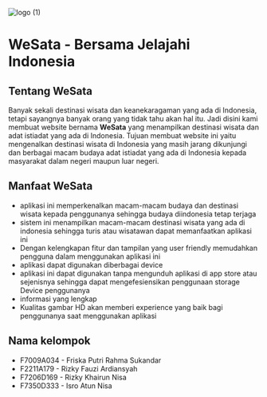 ![logo (1)](https://user-images.githubusercontent.com/85056473/174284198-af78fa37-f996-4c73-9dbd-0ca1a4c4eaa1.png)
# WeSata - Bersama Jelajahi Indonesia

Tentang WeSata
--

Banyak sekali destinasi wisata dan keanekaragaman yang ada di Indonesia, tetapi sayangnya
banyak orang yang tidak tahu akan hal itu. Jadi disini kami membuat website bernama **WeSata** yang
menampilkan destinasi wisata dan adat istiadat yang ada di
Indonesia. Tujuan membuat website ini yaitu mengenalkan destinasi wisata di Indonesia yang masih jarang dikunjungi dan
berbagai macam budaya adat istiadat yang ada di Indonesia kepada masyarakat dalam negeri maupun
luar negeri.


Manfaat WeSata
--
- aplikasi ini memperkenalkan macam-macam budaya dan destinasi wisata kepada penggunanya sehingga budaya diindonesia tetap terjaga 
- sistem ini menampilkan macam-macam destinasi wisata yang ada di indonesia sehingga turis atau wisatawan dapat memanfaatkan aplikasi ini
- Dengan kelengkapan fitur dan tampilan yang user friendly memudahkan pengguna dalam menggunakan aplikasi ini
- aplikasi dapat digunakan diberbagai device
- aplikasi ini dapat digunakan tanpa mengunduh aplikasi di app store atau sejenisnya sehingga dapat mengefesiensikan penggunaan storage Device penggunanya
- informasi yang lengkap 
- Kualitas gambar HD akan memberi experience yang baik bagi penggunanya saat menggunakan aplikasi


Nama kelompok
--
-  F7009A034 - Friska Putri Rahma Sukandar
-  F2211A179 - Rizky Fauzi Ardiansyah
-  F7206D169 - Rizky Khairun Nisa
-  F7350D333 - Isro Atun Nisa

